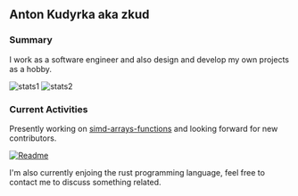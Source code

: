 ## Anton Kudyrka aka zkud

### Summary

I work as a software engineer and also design and develop my own projects as a hobby.

![stats1](https://github-readme-stats.vercel.app/api?username=zkud&count_private=true&show_icons=true&theme=dark)
![stats2](https://github-readme-stats.vercel.app/api/top-langs/?username=zkud&show_icons=true&theme=dark&layout=compact&langs_count=10)

### Current Activities

Presently working on [simd-arrays-functions](https://github.com/zkud/simd-arrays-functions) and looking forward for new contributors.

[![Readme](https://github-readme-stats.vercel.app/api/pin/?username=zkud&repo=simd-arrays-functions&theme=dark)](https://github.com/zkud/simd-arrays-functions)

I'm also currently enjoing the rust programming language, feel free to contact me to discuss something related.
